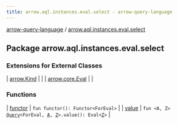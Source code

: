```yaml
---
title: arrow.aql.instances.eval.select - arrow-query-language
---
```


[arrow-query-language](../index.html) / [arrow.aql.instances.eval.select](./index.html)

## Package arrow.aql.instances.eval.select

### Extensions for External Classes

| [arrow.Kind](arrow.-kind/index.html) |  |
| [arrow.core.Eval](arrow.core.-eval/index.html) |  |

### Functions

| [functor](functor.html) | `fun functor(): Functor<ForEval>` |
| [value](value.html) | `fun <A, Z> `[`Query`](../arrow.aql/-query/index.html)`<ForEval, `[`A`](value.html#A)`, `[`Z`](value.html#Z)`>.value(): Eval<`[`Z`](value.html#Z)`>` |

